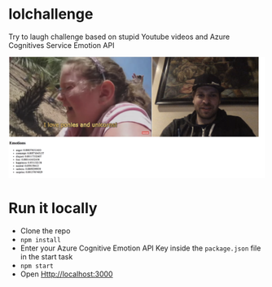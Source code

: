 # lolchallenge

Try to laugh challenge based on stupid Youtube videos and Azure Cognitives Service Emotion API

![](img/example.png)

# Run it locally

* Clone the repo
* `npm install`
* Enter your Azure Cognitive Emotion API Key inside the `package.json` file in the start task
* `npm start`
* Open [Http://localhost:3000](http://locahost:3000)
